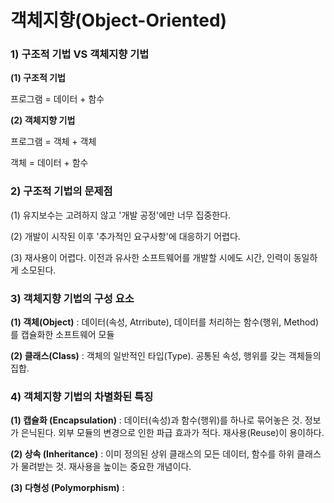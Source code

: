 # 객체지향(Object-Oriented)

### 1) 구조적 기법 VS 객체지향 기법
**(1) 구조적 기법**

프로그램 = 데이터 + 함수

**(2) 객체지향 기법**

프로그램 = 객체 + 객체

객체 = 데이터 + 함수

### 2) 구조적 기법의 문제점
(1) 유지보수는 고려하지 않고 '개발 공정'에만 너무 집중한다.

(2) 개발이 시작된 이후 '추가적인 요구사항'에 대응하기 어렵다.

(3) 재사용이 어렵다. 이전과 유사한 소프트웨어를 개발할 시에도 시간, 인력이 동일하게 소모된다.

### 3) 객체지향 기법의 구성 요소
**(1) 객체(Object)**
: 데이터(속성, Atrribute), 데이터를 처리하는 함수(행위, Method)를 캡슐화한 소프트웨어 모듈

**(2) 클래스(Class)**
: 객체의 일반적인 타입(Type). 공통된 속성, 행위를 갖는 객체들의 집합.


### 4) 객체지향 기법의 차별화된 특징
**(1) 캡슐화 (Encapsulation)**
: 데이터(속성)과 함수(행위)를 하나로 묶어놓은 것. 정보가 은닉된다. 외부 모듈의 변경으로 인한 파급 효과가 적다. 재사용(Reuse)이 용이하다.

**(2) 상속 (Inheritance)**
: 이미 정의된 상위 클래스의 모든 데이터, 함수를 하위 클래스가 물려받는 것.
재사용을 높이는 중요한 개념이다.

**(3) 다형성 (Polymorphism)**
: 
